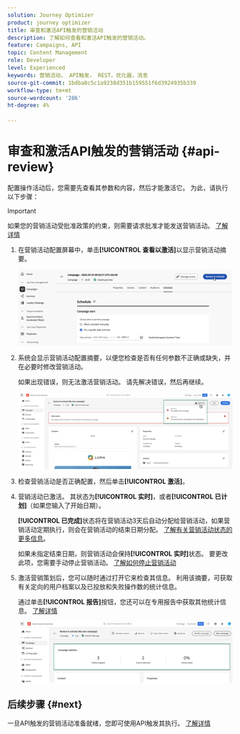 ```yaml
---
solution: Journey Optimizer
product: journey optimizer
title: 审查和激活API触发的营销活动
description: 了解如何查看和激活API触发的营销活动。
feature: Campaigns, API
topic: Content Management
role: Developer
level: Experienced
keywords: 营销活动， API触发， REST，优化器，消息
source-git-commit: 1bdba8c5c1a9238d351b159551f6d3924935b339
workflow-type: tm+mt
source-wordcount: '286'
ht-degree: 4%

---
```



# 审查和激活API触发的营销活动 {#api-review}

配置操作活动后，您需要先查看其参数和内容，然后才能激活它。 为此，请执行以下步骤：

>[!IMPORTANT]
>
> 如果您的营销活动受批准政策的约束，则需要请求批准才能发送营销活动。 [了解详情](../test-approve/gs-approval.md)

1. 在营销活动配置屏幕中，单击&#x200B;**[!UICONTROL 查看以激活]**&#x200B;以显示营销活动摘要。

   ![](assets/campaign-review.png)

1. 系统会显示营销活动配置摘要，以便您检查是否有任何参数不正确或缺失，并在必要时修改营销活动。

   如果出现错误，则无法激活营销活动。 请先解决错误，然后再继续。

   ![](assets/create-campaign-alerts.png)

1. 检查营销活动是否正确配置，然后单击&#x200B;**[!UICONTROL 激活]**。

1. 营销活动已激活。 其状态为&#x200B;**[!UICONTROL 实时]**，或者&#x200B;**[!UICONTROL 已计划]**（如果您输入了开始日期）。

   **[!UICONTROL 已完成]**&#x200B;状态将在营销活动3天后自动分配给营销活动，如果营销活动定期执行，则会在营销活动的结束日期分配。 [了解有关营销活动状态的更多信息](get-started-with-campaigns.md#statuses)。

   如果未指定结束日期，则营销活动会保持&#x200B;**[!UICONTROL 实时]**&#x200B;状态。 要更改此项，您需要手动停止营销活动。 [了解如何停止营销活动](modify-stop-campaign.md)


1. 激活营销策划后，您可以随时通过打开它来检查其信息。 利用该摘要，可获取有关定向的用户档案以及已投放和失败操作数的统计信息。

   通过单击&#x200B;**[!UICONTROL 报告]**&#x200B;按钮，您还可以在专用报告中获取其他统计信息。 [了解详情](../reports/campaign-global-report-cja.md)

   ![](assets/create-campaign-summary.png)

## 后续步骤 {#next}

一旦API触发的营销活动准备就绪，您即可使用API触发其执行。 [了解详情](trigger-campaigns.md)
